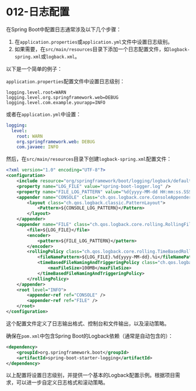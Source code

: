 # 012-日志配置

在Spring Boot中配置日志通常涉及以下几个步骤：

1. 在`application.properties`或`application.yml`文件中设置日志级别。
2. 如果需要，在`src/main/resources`目录下添加一个日志配置文件，如`logback-spring.xml`或`logback.xml`。

以下是一个简单的例子：

`application.properties`配置文件中设置日志级别：

```properties
logging.level.root=WARN
logging.level.org.springframework.web=DEBUG
logging.level.com.example.yourapp=INFO
```

或者在`application.yml`中设置：

```yaml
logging:
  level:
    root: WARN
    org.springframework.web: DEBUG
    com.javaee: INFO
```

然后，在`src/main/resources`目录下创建`logback-spring.xml`配置文件：

```xml
<?xml version="1.0" encoding="UTF-8"?>
<configuration>
    <include resource="org/springframework/boot/logging/logback/defaults.xml" />
    <property name="LOG_FILE" value="spring-boot-logger.log" />
    <property name="FILE_LOG_PATTERN" value="%d{yyyy-MM-dd HH:mm:ss.SSS} [%thread] %-5level %logger{36} %M - %msg%n" />
    <appender name="CONSOLE" class="ch.qos.logback.core.ConsoleAppender">
        <layout class="ch.qos.logback.classic.PatternLayout">
            <Pattern>${CONSOLE_LOG_PATTERN}</Pattern>
        </layout>
    </appender>
    <appender name="FILE" class="ch.qos.logback.core.rolling.RollingFileAppender">
        <file>${LOG_FILE}</file>
        <encoder>
            <pattern>${FILE_LOG_PATTERN}</pattern>
        </encoder>
        <rollingPolicy class="ch.qos.logback.core.rolling.TimeBasedRollingPolicy">
            <fileNamePattern>${LOG_FILE}.%d{yyyy-MM-dd}.%i</fileNamePattern>
            <timeBasedFileNamingAndTriggeringPolicy class="ch.qos.logback.core.rolling.SizeAndTimeBasedFNATP">
                <maxFileSize>100MB</maxFileSize>
            </timeBasedFileNamingAndTriggeringPolicy>
        </rollingPolicy>
    </appender>
    <root level="INFO">
        <appender-ref ref="CONSOLE" />
        <appender-ref ref="FILE" />
    </root>
</configuration>
```

这个配置文件定义了日志输出格式、控制台和文件输出，以及滚动策略。

确保在`pom.xml`中包含Spring Boot的Logback依赖（通常是自动包含的）：

```xml
<dependency>
    <groupId>org.springframework.boot</groupId>
    <artifactId>spring-boot-starter-logging</artifactId>
</dependency>
```

以上配置将设置日志级别，并提供一个基本的Logback配置示例。根据项目需求，可以进一步自定义日志格式和滚动策略。